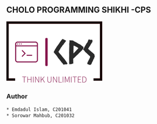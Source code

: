 ## CHOLO PROGRAMMING SHIKHI -CPS

<img src='src/img/logo-no-background.png' width='50%'>


### Author
    * Emdadul Islam, C201041
    * Sorowar Mahbub, C201032